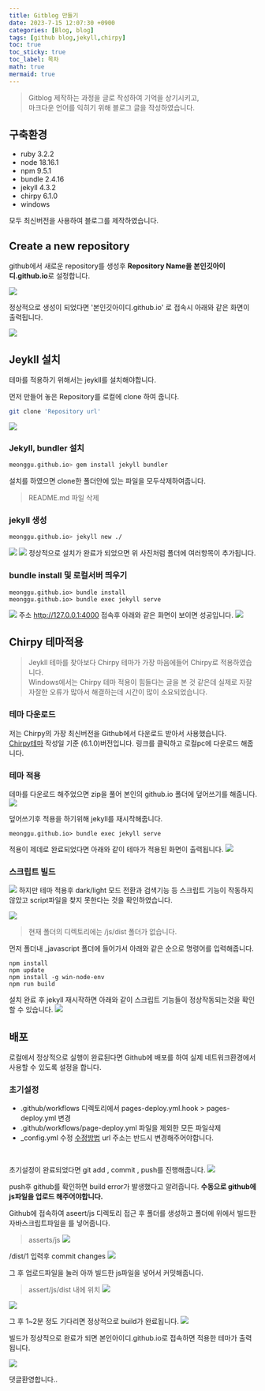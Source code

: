 ```yaml
---
title: Gitblog 만들기
date: 2023-7-15 12:07:30 +0900
categories: [Blog, blog]
tags: [github blog,jekyll,chirpy]
toc: true
toc_sticky: true
toc_label: 목차
math: true
mermaid: true
---
```

>Gitblog 제작하는 과정을 글로 작성하여 기억을 상기시키고,  
마크다운 언어를 익히기 위해 블로그 글을 작성하였습니다.

## 구축환경
- ruby 3.2.2
- node 18.16.1
- npm 9.5.1
- bundle 2.4.16
- jekyll 4.3.2
- chirpy 6.1.0 
- windows
  
모두 최신버전을 사용하여 블로그를 제작하였습니다.
  

## Create a new repository
github에서 새로운 repository를 생성후 **Repository Name을 본인깃아이디.github.io**로 설정합니다.

![](../../../assets/img/2023-07-15-12-34-10.png)

정상적으로 생성이 되었다면 '본인깃아이디.github.io' 로 접속시 아래와 같은 화면이 출력됩니다.

![](../../../assets/img/2023-07-15-12-41-47.png)

## Jeykll 설치
테마를 적용하기 위해서는 jeykll를 설치해야합니다.

먼저 만들어 놓은 Repository를 로컬에 clone 하여 줍니다.
```bash
git clone 'Repository url'
```
![](../../../assets/img/2023-07-15-12-51-21.png)

### Jekyll, bundler 설치
``` bash
meonggu.github.io> gem install jekyll bundler
```

설치를 하였으면 clone한 폴더안에 있는 파일을 모두삭제하여줍니다.
> README.md 파일 삭제

### jekyll 생성
```bash
meonggu.github.io> jekyll new ./
```
![](../../../assets/img/2023-07-15-12-55-08.png)
![](../../../assets/img/2023-07-15-12-55-22.png)
정상적으로 설치가 완료가 되었으면 위 사진처럼 폴더에 여러항목이 추가됩니다.

### bundle install 및 로컬서버 띄우기

```
meonggu.github.io> bundle install
meonggu.github.io> bundle exec jekyll serve
```
![](../../../assets/img/2023-07-15-13-10-06.png)
주소 http://127.0.0.1:4000 접속후 아래와 같은 화면이 보이면 성공입니다.
![](../../../assets/img/2023-07-15-13-10-38.png)


## Chirpy 테마적용
>Jeykll 테마를 찾아보다 Chirpy 테마가 가장 마음에들어 Chirpy로 적용하였습니다.   
Windows에서는 Chirpy 테마 적용이 힘들다는 글을 본 것 같은데 실제로 자잘자잘한 오류가 많아서 해결하는데 시간이 많이 소요되었습니다.

### 테마 다운로드
저는 Chirpy의 가장 최신버전을 Github에서 다운로드 받아서 사용했습니다.  
[Chirpy테마](https://github.com/cotes2020/jekyll-theme-chirpy) 작성일 기준 (6.1.0)버전입니다.
링크를 클릭하고 로컬pc에 다운로드 해줍니다.


### 테마 적용
테마를 다운로드 해주었으면 zip을 풀어 본인의 github.io 폴더에 덮어쓰기를 해줍니다.
![](../../../assets/img/2023-07-15-13-21-16.png)   

덮어쓰기후 적용을 하기위해 jekyll를 재시작해줍니다.
```shell
meonggu.github.io> bundle exec jekyll serve
```

적용이 제데로 완료되었다면 아래와 같이 테마가 적용된 화면이 출력됩니다.
![](../../../assets/img/2023-07-15-13-27-13.png)

### 스크립트 빌드
![](../../../assets/img/2023-07-15-13-29-44.png)
하지만 테마 적용후 dark/light 모드 전환과 검색기능 등 스크립트 기능이 작동하지 않았고  script파일을 찾지 못한다는 것을 확인하였습니다.

![](../../../assets/img/2023-07-15-13-31-08.png)
>현재 폴더의 디렉토리에는 /js/dist 폴더가 없습니다. 

먼저 폴더내 _javascript 폴더에 들어가서 아래와 같은 순으로 명령어를 입력해줍니다.
``` shell
npm install
npm update
npm install -g win-node-env
npm run build
```

설치 완료 후 jekyll 재시작하면 아래와 같이 스크립트 기능들이 정상작동되는것을 확인할 수 있습니다.
![](../../../assets/img/2023-07-15-13-51-16.png)


## 배포
로컬에서 정상적으로 실행이 완료된다면 Github에 배포를 하여 실제 네트워크환경에서 사용할 수 있도록 설정을 합니다.

### 초기설정
- .github/workflows 디렉토리에서 pages-deploy.yml.hook > pages-deploy.yml 변경
- .github/workflows/page-deploy.yml 파일을 제외한 모든 파일삭제
- _config.yml 수정 [수정방법](https://www.irgroup.org/posts/jekyll-chirpy/#_configyml-%EC%88%98%EC%A0%95) url 주소는 반드시 변경해주어야합니다.

<br>

초기설정이 완료되었다면 git add , commit , push를 진행해줍니다.
![](../../../assets/img/2023-07-15-14-00-25.png)

push후 github를 확인하면 build error가 발생했다고 알려줍니다.
**수동으로 github에 js파일을 업로드 해주어야합니다.**

Github에 접속하여 aseert/js 디렉토리 접근 후
폴더를 생성하고 폴더에 위에서 빌드한 자바스크립트파일을 를 넣어줍니다.
>asserts/js
![](../../../assets/img/2023-07-15-14-03-09.png)

/dist/1 입력후 commit changes 
![](../../../assets/img/2023-07-15-14-07-18.png)

그 후 업로드파일을 눌러 아까 빌드한 js파일을 넣어서 커밋해줍니다.
> assert/js/dist 내에 위치
![](../../../assets/img/2023-07-15-14-09-27.png)

![](../../../assets/img/2023-07-15-14-10-46.png)

그 후 1~2분 정도 기다리면 정상적으로 build가 완료됩니다.
![](../../../assets/img/2023-07-15-14-11-56.png)

빌드가 정상적으로 완료가 되면 본인아이디.github.io로 접속하면 적용한 테마가 출력됩니다.

![](../../../assets/img/2023-07-15-14-13-52.png)

댓글환영합니다..